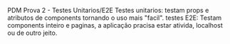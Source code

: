 PDM Prova 2 - Testes Unitarios/E2E
Testes unitarios: testam props e atributos de components tornando o uso mais "facil".
testes E2E: Testam components inteiro e paginas, a aplicação pracisa estar ativida, localhost ou de outro jeito.
